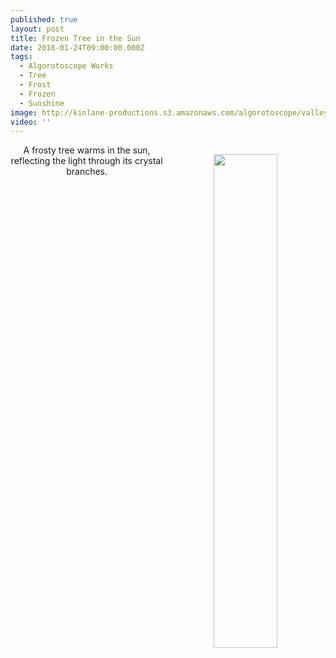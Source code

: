 ```yaml
---
published: true
layout: post
title: Frozen Tree in the Sun
date: 2018-01-24T09:00:00.000Z
tags:
  - Algorotoscope Works
  - Tree
  - Frost
  - Frozen
  - Sunshine
image: http://kinlane-productions.s3.amazonaws.com/algorotoscope/valleyrivertree/yellow_paper/file-00_00_00_00.jpg
video: ''
---
```

<p align="center"><img src="{{ page.image }}" width="45%" align="right" style="padding: 15px;" /></p>
<center>A frosty tree warms in the sun, reflecting the light through its crystal branches.</center>
